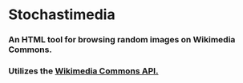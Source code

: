 # Stochastimedia
### An HTML tool for browsing random images on Wikimedia Commons.
### Utilizes the [Wikimedia Commons API.](https://magnus-toolserver.toolforge.org/commonsapi.php)
